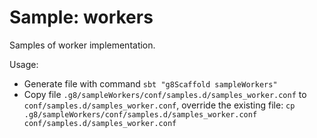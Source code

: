 # Sample: workers

Samples of worker implementation.

Usage:
- Generate file with command `sbt "g8Scaffold sampleWorkers"`
- Copy file `.g8/sampleWorkers/conf/samples.d/samples_worker.conf` to `conf/samples.d/samples_worker.conf`, override the existing file: `cp .g8/sampleWorkers/conf/samples.d/samples_worker.conf conf/samples.d/samples_worker.conf`
